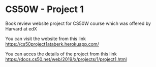 # CS50W - Project 1

Book review website project for CS50W course which was offered by Harvard at edX

You can visit the website from this link https://cs50project1ataberk.herokuapp.com/

You can acces the details of the project from this link https://docs.cs50.net/web/2019/x/projects/1/project1.html
